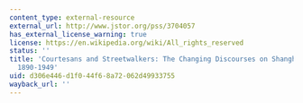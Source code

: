 ```yaml
---
content_type: external-resource
external_url: http://www.jstor.org/pss/3704057
has_external_license_warning: true
license: https://en.wikipedia.org/wiki/All_rights_reserved
status: ''
title: 'Courtesans and Streetwalkers: The Changing Discourses on Shanghai Prostitution,
  1890-1949'
uid: d306e446-d1f0-44f6-8a72-062d49933755
wayback_url: ''
---
```

